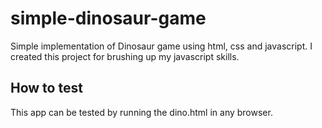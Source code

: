 # simple-dinosaur-game
Simple implementation of Dinosaur game using html, css and javascript.
I created this project for brushing up my javascript skills.

## How to test

This app can be tested by running the dino.html in any browser.
